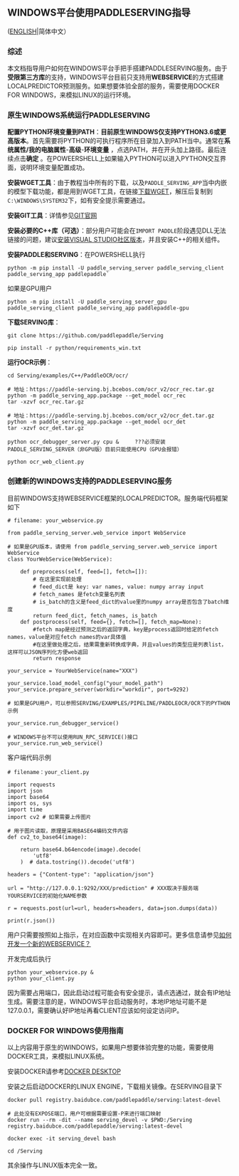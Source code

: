 ## WINDOWS平台使用PADDLESERVING指导

([ENGLISH](./Windows_Tutorial_EN.md)|简体中文）

### 综述

本文档指导用户如何在WINDOWS平台手把手搭建PADDLESERVING服务。由于**受限第三方库**的支持，WINDOWS平台目前只支持用**WEBSERVICE**的方式搭建LOCALPREDICTOR预测服务。如果想要体验全部的服务，需要使用DOCKER FOR WINDOWS，来模拟LINUX的运行环境。

### 原生WINDOWS系统运行PADDLESERVING

**配置PYTHON环境变量到PATH**：**目前原生WINDOWS仅支持PYTHON3.6或更高版本**。首先需要将PYTHON的可执行程序所在目录加入到PATH当中。通常在**系统属性/我的电脑属性**-**高级**-**环境变量** ，点选PATH，并在开头加上路径。最后连续点击**确定** 。在POWEERSHELL上如果输入PYTHON可以进入PYTHON交互界面，说明环境变量配置成功。

**安装WGET工具**：由于教程当中所有的下载，以及`PADDLE_SERVING_APP`当中内嵌的模型下载功能，都是用到WGET工具，在链接[下载WGET](http://gnuwin32.sourceforge.net/packages/wget.htm)，解压后复制到`C:\WINDOWS\SYSTEM32`下，如有安全提示需要通过。

**安装GIT工具**：详情参见[GIT官网](https://git-scm.com/downloads)

**安装必要的C++库（可选）**：部分用户可能会在`IMPORT PADDLE`阶段遇见DLL无法链接的问题，建议[安装VISUAL STUDIO社区版本](https://visualstudio.microsoft.com/)，并且安装C++的相关组件。

**安装PADDLE和SERVING**：在POWERSHELL执行

```
python -m pip install -U paddle_serving_server paddle_serving_client paddle_serving_app paddlepaddle`
```

如果是GPU用户

```
python -m pip install -U paddle_serving_server_gpu paddle_serving_client paddle_serving_app paddlepaddle-gpu
```

**下载SERVING库**：

```
git clone https://github.com/paddlepaddle/Serving

pip install -r python/requirements_win.txt
```

**运行OCR示例**：

```
cd Serving/examples/C++/PaddleOCR/ocr/

# 地址：https://paddle-serving.bj.bcebos.com/ocr_v2/ocr_rec.tar.gz
python -m paddle_serving_app.package --get_model ocr_rec
tar -xzvf ocr_rec.tar.gz

# 地址：https://paddle-serving.bj.bcebos.com/ocr_v2/ocr_det.tar.gz
python -m paddle_serving_app.package --get_model ocr_det   
tar -xzvf ocr_det.tar.gz

python ocr_debugger_server.py cpu &		???必须安装PADDLE_SERVING_SERVER（非GPU版）目前只能使用CPU（GPU会报错）

python ocr_web_client.py
```

### 创建新的WINDOWS支持的PADDLESERVING服务

目前WINDOWS支持WEBSERVICE框架的LOCALPREDICTOR。服务端代码框架如下

```
# filename: your_webservice.py

from paddle_serving_server.web_service import WebService

# 如果是GPU版本，请使用 from paddle_serving_server.web_service import WebService
class YourWebService(WebService):

    def preprocess(self, feed=[], fetch=[]):
        # 在这里实现前处理
        # feed_dict是 key: var names, value: numpy array input
        # fetch_names 是fetch变量名列表
        # is_batch的含义是feed_dict的value里的numpy array是否包含了batch维度
        return feed_dict, fetch_names, is_batch
    def postprocess(self, feed={}, fetch=[], fetch_map=None):
        #fetch map是经过预测之后的返回字典，key是process返回时给定的fetch names，value是对应fetch names的var具体值
        #在这里做处理之后，结果需重新转换成字典，并且values的类型应是列表list，这样可以JSON序列化方便web返回
        return response

your_service = YourWebService(name="XXX")

your_service.load_model_config("your_model_path")
your_service.prepare_server(workdir="workdir", port=9292)

# 如果是GPU用户，可以参照SERVING/EXAMPLES/PIPELINE/PADDLEOCR/OCR下的PYTHON示例

your_service.run_debugger_service()

# WINDOWS平台不可以使用RUN_RPC_SERVICE()接口
your_service.run_web_service()
```

客户端代码示例

```
# filename：your_client.py

import requests
import json
import base64
import os, sys
import time
import cv2 # 如果需要上传图片

# 用于图片读取，原理是采用BASE64编码文件内容
def cv2_to_base64(image):

    return base64.b64encode(image).decode(
        'utf8'
    )  # data.tostring()).decode('utf8')

headers = {"Content-type": "application/json"}

url = "http://127.0.0.1:9292/XXX/prediction" # XXX取决于服务端YOURSERVICE的初始化NAME参数

r = requests.post(url=url, headers=headers, data=json.dumps(data))

print(r.json())
```

用户只需要按照如上指示，在对应函数中实现相关内容即可。更多信息请参见[如何开发一个新的WEBSERVICE？](./C++_Serving/Http_Service_CN.md)

开发完成后执行

```
python your_webservice.py &
python your_client.py
```

因为需要占用端口，因此启动过程可能会有安全提示，请点选通过，就会有IP地址生成。需要注意的是，WINDOWS平台启动服务时，本地IP地址可能不是127.0.0.1，需要确认好IP地址再看CLIENT应该如何设定访问IP。

### DOCKER FOR WINDOWS使用指南

以上内容用于原生的WINDOWS，如果用户想要体验完整的功能，需要使用DOCKER工具，来模拟LINUX系统。

安装DOCKER请参考[DOCKER DESKTOP](https://www.docker.com/products/docker-desktop)

安装之后启动DOCKER的LINUX ENGINE，下载相关镜像。在SERVING目录下

```
docker pull registry.baidubce.com/paddlepaddle/serving:latest-devel

# 此处没有EXPOSE端口，用户可根据需要设置-P来进行端口映射
docker run --rm -dit --name serving_devel -v $PWD:/Serving  registry.baidubce.com/paddlepaddle/serving:latest-devel

docker exec -it serving_devel bash

cd /Serving
```

其余操作与LINUX版本完全一致。
